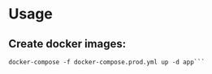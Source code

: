 # Usage

## Create docker images:
```docker build --no-cache -f Dockerfile -t school_slider .
docker-compose -f docker-compose.prod.yml up -d app```
